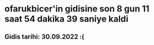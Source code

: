 # ofarukbicer'in gidisine son 8 gun 11 saat 54 dakika 39 saniye kaldi

## Gidis tarihi: 30.09.2022 :(